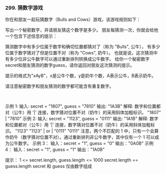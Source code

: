 ### 299. 猜数字游戏

你在和朋友一起玩猜数字（Bulls and Cows）游戏，该游戏规则如下：

写出一个秘密数字，并请朋友猜这个数字是多少。
朋友每猜测一次，你就会给他一个包含下述信息的提示：

猜测数字中有多少位属于数字和确切位置都猜对了（称为 "Bulls", 公牛），
有多少位属于数字猜对了但是位置不对（称为 "Cows", 奶牛）。
也就是说，这次猜测中有多少位非公牛数字可以通过重新排列转换成公牛数字。
给你一个秘密数字secret和朋友猜测的数字guess，请你返回对朋友这次猜测的提示。

提示的格式为"xAyB"，x是公牛个数，y是奶牛个数，A表示公牛，B表示奶牛。

请注意秘密数字和朋友猜测的数字都可能含有重复数字。

 

示例 1:
输入: secret = "1807", guess = "7810"
输出: "1A3B"
解释: 数字和位置都对（公牛）用 '|' 连接，数字猜对位置不对（奶牛）的采用斜体加粗标识。
"1807"
  |
"7810"
示例 2:
输入: secret = "1123", guess = "0111"
输出: "1A1B"
解释: 数字和位置都对（公牛）用 '|' 连接，数字猜对位置不对（奶牛）的采用斜体加粗标识。
"1123"        "1123"
  |      or     |
"0111"        "0111"
注意，两个不匹配的 1 中，只有一个会算作奶牛（数字猜对位置不对）。通过重新排列非公牛数字，其中仅有一个 1 可以成为公牛数字。
示例 3：
输入：secret = "1", guess = "0"
输出："0A0B"
示例 4：
输入：secret = "1", guess = "1"
输出："1A0B"
 

提示：
1 <= secret.length, guess.length <= 1000
secret.length == guess.length
secret 和 guess 仅由数字组成
